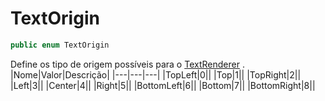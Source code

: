 # TextOrigin
```csharp
public enum TextOrigin
```
Define os tipo de origem possíveis para o [TextRenderer](/API/Claw/Graphics/Systems/TextRenderer#TextRenderer) .<br />
|Nome|Valor|Descrição|
|---|---|---|
|TopLeft|0||
|Top|1||
|TopRight|2||
|Left|3||
|Center|4||
|Right|5||
|BottomLeft|6||
|Bottom|7||
|BottomRight|8||
